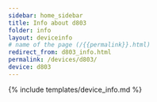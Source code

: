 ```yaml
---
sidebar: home_sidebar
title: Info about d803
folder: info
layout: deviceinfo
# name of the page (/{{permalink}}.html)
redirect_from: d803_info.html
permalink: /devices/d803/
device: d803
---
```

{% include templates/device_info.md %}
